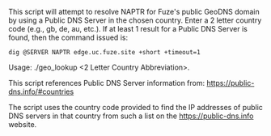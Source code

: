 
This script will attempt to resolve NAPTR for Fuze's public GeoDNS domain by using a Public DNS Server in the chosen country.  Enter a 2 letter country code (e.g., gb, de, au, etc.).  If at least 1 result for a Public DNS Server is found, then the command issued is:

	dig @SERVER NAPTR edge.uc.fuze.site +short +timeout=1

Usage: ./geo_lookup <2 Letter Country Abbreviation>.

This script references Public DNS Server information from:	https://public-dns.info/#countries

The script uses the country code provided to find the IP addresses of public DNS servers in that country from such a list on the https://public-dns.info website.

